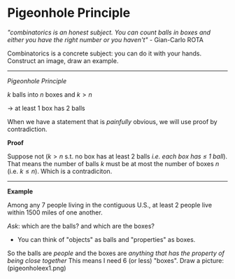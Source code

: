 # Pigeonhole Principle

_"combinatorics is an honest subject. You can count balls in boxes and either you have the right number or you haven't"_ - Gian-Carlo ROTA


Combinatorics is a concrete subject: you can do it with your hands. Construct an image, draw an example.

---

_Pigeonhole Principle_

$k$ balls into $n$ boxes
 and $k > n$

$\rightarrow$ at least 1 box has 2 balls


When we have a statement that is _painfully_ obvious, we will use proof by contradiction.


__Proof__

Suppose not ($k > n$ s.t. no box has at least 2 balls _i.e. each box has $\leq$ 1 ball_). That means the number of balls $k$ must be at most the number of boxes $n$ (i.e. $k \leq n$). Which is a contradiciton.

---

__Example__

Among any 7 people living in the contiguous U.S., at least 2 people live within 1500 miles of one another.

_Ask_: which are the balls? and which are the boxes? 

- You can think of "objects" as balls and "properties" as boxes.

So the balls are _people_ and the boxes are _anything that has the property of being close together_
This means I need 6 (or less) "boxes". Draw a picture: (pigeonholeex1.png)



